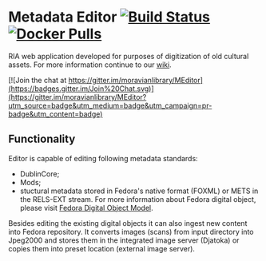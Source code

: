 # Metadata Editor [![Build Status](https://travis-ci.org/moravianlibrary/MEditor.svg?branch=master)](https://travis-ci.org/moravianlibrary/MEditor) [![Docker Pulls](https://img.shields.io/docker/pulls/moravianlibrary/meditor.svg)](https://hub.docker.com/r/moravianlibrary/meditor/)

RIA web application developed for purposes of digitization of old cultural assets. For more information continue to our [wiki](http://code.google.com/p/meta-editor/wiki/SideBar?tm=6).

[![Join the chat at https://gitter.im/moravianlibrary/MEditor](https://badges.gitter.im/Join%20Chat.svg)](https://gitter.im/moravianlibrary/MEditor?utm_source=badge&utm_medium=badge&utm_campaign=pr-badge&utm_content=badge)

## Functionality

Editor is capable of editing following metadata standards:

 * DublinCore;
 * Mods;
 * stuctural metadata stored in Fedora's native format (FOXML) or METS in the RELS-EXT stream. For more information about Fedora digital object, please visit [Fedora Digital Object Model](https://wiki.duraspace.org/display/FEDORA35/Fedora+Digital+Object+Model).

Besides editing the existing digital objects it can also ingest new content into Fedora repository. It converts images (scans) from input directory into Jpeg2000 and stores them in the integrated image server (Djatoka) or copies them into preset location (external image server).
